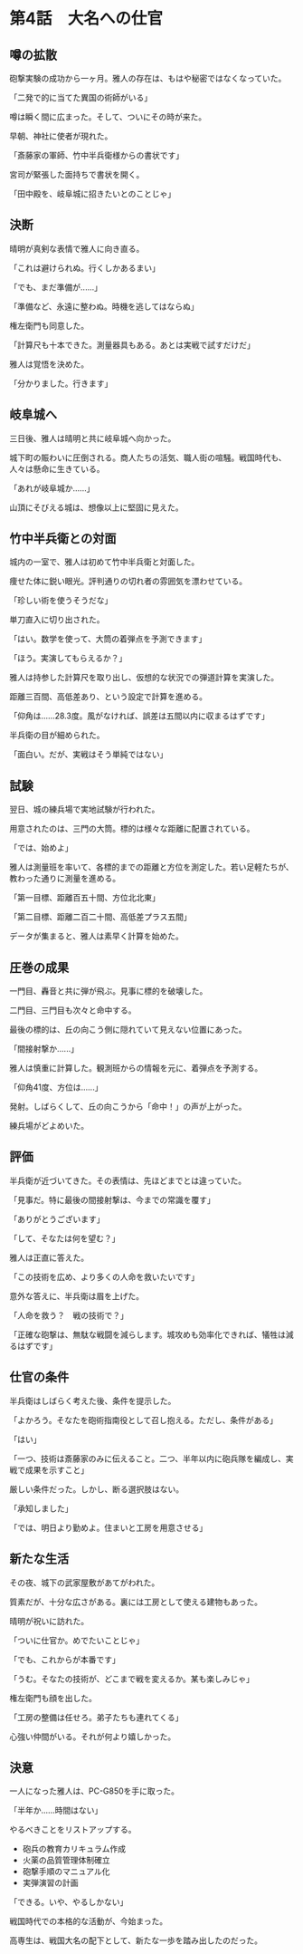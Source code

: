 # 第4話　大名への仕官

## 噂の拡散

砲撃実験の成功から一ヶ月。雅人の存在は、もはや秘密ではなくなっていた。

「二発で的に当てた異国の術師がいる」

噂は瞬く間に広まった。そして、ついにその時が来た。

早朝、神社に使者が現れた。

「斎藤家の軍師、竹中半兵衛様からの書状です」

宮司が緊張した面持ちで書状を開く。

「田中殿を、岐阜城に招きたいとのことじゃ」

## 決断

晴明が真剣な表情で雅人に向き直る。

「これは避けられぬ。行くしかあるまい」

「でも、まだ準備が......」

「準備など、永遠に整わぬ。時機を逃してはならぬ」

権左衛門も同意した。

「計算尺も十本できた。測量器具もある。あとは実戦で試すだけだ」

雅人は覚悟を決めた。

「分かりました。行きます」

## 岐阜城へ

三日後、雅人は晴明と共に岐阜城へ向かった。

城下町の賑わいに圧倒される。商人たちの活気、職人街の喧騒。戦国時代も、人々は懸命に生きている。

「あれが岐阜城か......」

山頂にそびえる城は、想像以上に堅固に見えた。

## 竹中半兵衛との対面

城内の一室で、雅人は初めて竹中半兵衛と対面した。

痩せた体に鋭い眼光。評判通りの切れ者の雰囲気を漂わせている。

「珍しい術を使うそうだな」

単刀直入に切り出された。

「はい。数学を使って、大筒の着弾点を予測できます」

「ほう。実演してもらえるか？」

雅人は持参した計算尺を取り出し、仮想的な状況での弾道計算を実演した。

距離三百間、高低差あり、という設定で計算を進める。

「仰角は......28.3度。風がなければ、誤差は五間以内に収まるはずです」

半兵衛の目が細められた。

「面白い。だが、実戦はそう単純ではない」

## 試験

翌日、城の練兵場で実地試験が行われた。

用意されたのは、三門の大筒。標的は様々な距離に配置されている。

「では、始めよ」

雅人は測量班を率いて、各標的までの距離と方位を測定した。若い足軽たちが、教わった通りに測量を進める。

「第一目標、距離百五十間、方位北北東」

「第二目標、距離二百二十間、高低差プラス五間」

データが集まると、雅人は素早く計算を始めた。

## 圧巻の成果

一門目、轟音と共に弾が飛ぶ。見事に標的を破壊した。

二門目、三門目も次々と命中する。

最後の標的は、丘の向こう側に隠れていて見えない位置にあった。

「間接射撃か......」

雅人は慎重に計算した。観測班からの情報を元に、着弾点を予測する。

「仰角41度、方位は......」

発射。しばらくして、丘の向こうから「命中！」の声が上がった。

練兵場がどよめいた。

## 評価

半兵衛が近づいてきた。その表情は、先ほどまでとは違っていた。

「見事だ。特に最後の間接射撃は、今までの常識を覆す」

「ありがとうございます」

「して、そなたは何を望む？」

雅人は正直に答えた。

「この技術を広め、より多くの人命を救いたいです」

意外な答えに、半兵衛は眉を上げた。

「人命を救う？　戦の技術で？」

「正確な砲撃は、無駄な戦闘を減らします。城攻めも効率化できれば、犠牲は減るはずです」

## 仕官の条件

半兵衛はしばらく考えた後、条件を提示した。

「よかろう。そなたを砲術指南役として召し抱える。ただし、条件がある」

「はい」

「一つ、技術は斎藤家のみに伝えること。二つ、半年以内に砲兵隊を編成し、実戦で成果を示すこと」

厳しい条件だった。しかし、断る選択肢はない。

「承知しました」

「では、明日より勤めよ。住まいと工房を用意させる」

## 新たな生活

その夜、城下の武家屋敷があてがわれた。

質素だが、十分な広さがある。裏には工房として使える建物もあった。

晴明が祝いに訪れた。

「ついに仕官か。めでたいことじゃ」

「でも、これからが本番です」

「うむ。そなたの技術が、どこまで戦を変えるか。某も楽しみじゃ」

権左衛門も顔を出した。

「工房の整備は任せろ。弟子たちも連れてくる」

心強い仲間がいる。それが何より嬉しかった。

## 決意

一人になった雅人は、PC-G850を手に取った。

「半年か......時間はない」

やるべきことをリストアップする。

- 砲兵の教育カリキュラム作成
- 火薬の品質管理体制確立  
- 砲撃手順のマニュアル化
- 実弾演習の計画

「できる。いや、やるしかない」

戦国時代での本格的な活動が、今始まった。

高専生は、戦国大名の配下として、新たな一歩を踏み出したのだった。